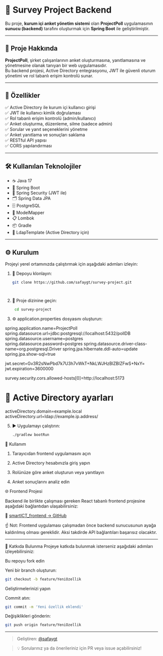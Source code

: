 # 🚀 Survey Project Backend

Bu proje, **kurum içi anket yönetim sistemi** olan **ProjectPoll** uygulamasının **sunucu (backend)** tarafını oluşturmak için **Spring Boot** ile geliştirilmiştir.

---

## 📌 Proje Hakkında

**ProjectPoll**, şirket çalışanlarının anket oluşturmasına, yanıtlamasına ve yönetmesine olanak tanıyan bir web uygulamasıdır.  
Bu backend projesi, Active Directory entegrasyonu, JWT ile güvenli oturum yönetimi ve rol tabanlı erişim kontrolü sunar.

---

## 🎯 Özellikler

✅ Active Directory ile kurum içi kullanıcı girişi  
✅ JWT ile kullanıcı kimlik doğrulaması  
✅ Rol tabanlı erişim kontrolü (admin/kullanıcı)  
✅ Anket oluşturma, düzenleme, silme (sadece admin)  
✅ Sorular ve yanıt seçeneklerini yönetme  
✅ Anket yanıtlama ve sonuçları saklama  
✅ RESTful API yapısı  
✅ CORS yapılandırması

---

## 🛠️ Kullanılan Teknolojiler

- ☕ Java 17  
- 🌱 Spring Boot  
- 🔐 Spring Security (JWT ile)  
- 🗂 Spring Data JPA  
- 🗄️ PostgreSQL  
- 🧠 ModelMapper  
- 📋 Lombok  
- 📦 Gradle  
- 🧩 LdapTemplate (Active Directory için)

---

## ⚙️ Kurulum

Projeyi yerel ortamınızda çalıştırmak için aşağıdaki adımları izleyin:

1. 🔽 Depoyu klonlayın:

   ```bash
   git clone https://github.com/safaygt/survey-project.git

  
2. 📁 Proje dizinine geçin:

   ```bash
    cd survey-project


3. ⚙️ application.properties dosyasını oluşturun:

spring.application.name=ProjectPoll
spring.datasource.url=jdbc:postgresql://localhost:5432/pollDB
spring.datasource.username=postgres
spring.datasource.password=postgres
spring.datasource.driver-class-name=org.postgresql.Driver
spring.jpa.hibernate.ddl-auto=update 
spring.jpa.show-sql=true 

jwt.secret=Gv3R2sNwPbd7k7U3h7vWkT+NkLWJHzBlZBIZFwS+NxY= 
jwt.expiration=3600000

survey.security.cors.allowed-hosts[0]=http://localhost:5173

# 🔐 Active Directory ayarları
activeDirectory.domain=example.local
activeDirectory.url=ldap://example.ip.address/


5. ▶️ Uygulamayı çalıştırın:

   ```bash
   ./gradlew bootRun

   
🧪 Kullanım
1. Tarayıcıdan frontend uygulamasını açın

2. Active Directory hesabınızla giriş yapın

3. Rolünüze göre anket oluşturun veya yanıtlayın

4. Anket sonuçlarını analiz edin



🌐 Frontend Projesi

Backend ile birlikte çalışması gereken React tabanlı frontend projesine aşağıdaki bağlantıdan ulaşabilirsiniz:

📎 [smartICT_frontend → GitHub](https://github.com/safaygt/smartICT_frontend.git)

☝️ Not: Frontend uygulaması çalışmadan önce backend sunucusunun ayağa kaldırılmış olması gereklidir. Aksi takdirde API bağlantıları başarısız olacaktır.



---



🤝 Katkıda Bulunma
Projeye katkıda bulunmak isterseniz aşağıdaki adımları izleyebilirsiniz:

Bu repoyu fork edin

Yeni bir branch oluşturun:
   ```bash
  git checkout -b feature/YeniOzellik
  ```

Geliştirmelerinizi yapın

Commit atın:
   ```bash
  git commit -m 'Yeni özellik eklendi'
   ```
Değişiklikleri gönderin:
   ```bash
  git push origin feature/YeniOzellik
  ```


---


> Geliştiren: [@safaygt](https://github.com/safaygt)  

> 💡 Sorularınız ya da önerileriniz için PR veya issue açabilirsiniz!


